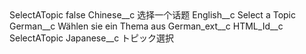 <?xml version="1.0" encoding="UTF-8"?>
<CustomMetadata xmlns="http://soap.sforce.com/2006/04/metadata" xmlns:xsi="http://www.w3.org/2001/XMLSchema-instance" xmlns:xsd="http://www.w3.org/2001/XMLSchema">
    <label>SelectATopic</label>
    <protected>false</protected>
    <values>
        <field>Chinese__c</field>
        <value xsi:type="xsd:string">选择一个话题</value>
    </values>
    <values>
        <field>English__c</field>
        <value xsi:type="xsd:string">Select a Topic</value>
    </values>
    <values>
        <field>German__c</field>
        <value xsi:type="xsd:string">Wählen sie ein Thema aus</value>
    </values>
    <values>
        <field>German_ext__c</field>
        <value xsi:nil="true"/>
    </values>
    <values>
        <field>HTML_Id__c</field>
        <value xsi:type="xsd:string">SelectATopic</value>
    </values>
    <values>
        <field>Japanese__c</field>
        <value xsi:type="xsd:string">トピック選択</value>
    </values>
</CustomMetadata>
